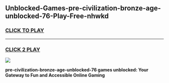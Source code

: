 
## Unblocked-Games-pre-civilization-bronze-age-unblocked-76-Play-Free-nhwkd
<h3>
<a href="https://premium76.site?title=pre-civilization-bronze-age-unblocked-76&ref=19M">CLICK TO PLAY</a></h3>
<hr>

<h3>
<a href="https://premium76.site?title=pre-civilization-bronze-age-unblocked-76&ref=19M">CLICK 2 PLAY</a>
  
</h3>

<a href="https://premium76.site?title=pre-civilization-bronze-age-unblocked-76&ref=19M"><img src="https://clearcache.store/games.png"></a>


**pre-civilization-bronze-age-unblocked-76 games unblocked: Your Gateway to Fun and Accessible Online Gaming**
